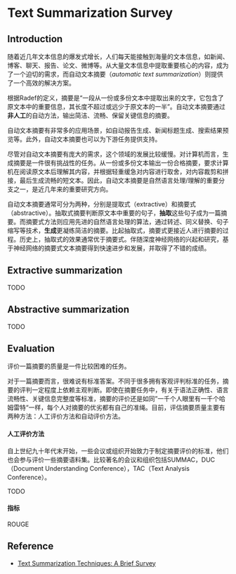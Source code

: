 Text Summarization Survey
===
Introduction
---
随着近几年文本信息的爆发式增长，人们每天能接触到海量的文本信息，如新闻、博客、聊天、报告、论文、微博等。从大量文本信息中提取重要核心的内容，成为了一个迫切的需求，而自动文本摘要（*automatic text summarization*）则提供了一个高效的解决方案。

根据Radef的定义，摘要是“一段从一份或多份文本中提取出来的文字，它包含了原文本中的重要信息，其长度不超过或远少于原文本的一半”。自动文本摘要通过**非人工**的自动方法，输出简洁、流畅、保留关键信息的摘要。

自动文本摘要有非常多的应用场景，如自动报告生成、新闻标题生成、搜索结果预览等。此外，自动文本摘要也可以为下游任务提供支持。

尽管对自动文本摘要有庞大的需求，这个领域的发展比较缓慢。对计算机而言，生成摘要是一件很有挑战性的任务。从一份或多份文本输出一份合格摘要，要求计算机在阅读原文本后理解其内容，并根据轻重缓急对内容进行取舍，对内容裁剪和拼接，最后生成流畅的短文本。因此，自动文本摘要是自然语言处理/理解的重要分支之一，是近几年来的重要研究方向。

自动文本摘要通常可分为两种，分别是提取式（extractive）和摘要式（abstractive）。抽取式摘要判断原文本中重要的句子，**抽取**这些句子成为一篇摘要。而摘要式方法则应用先进的自然语言处理的算法，通过转述、同义替换、句子缩写等技术，**生成**更凝练简洁的摘要。比起抽取式，摘要式更接近人进行摘要的过程。历史上，抽取式的效果通常优于摘要式。伴随深度神经网络的兴起和研究，基于神经网络的摘要式文本摘要得到快速进步和发展，并取得了不错的成绩。

Extractive summarization
---
TODO

Abstractive summarization
---
TODO

Evaluation
---
评价一篇摘要的质量是一件比较困难的任务。

对于一篇摘要而言，很难说有标准答案。不同于很多拥有客观评判标准的任务，摘要的评判一定程度上依赖主观判断。即使在摘要任务中，有关于语法正确性、语言流畅性、关键信息完整度等标准，摘要的评价还是如同”一千个人眼里有一千个哈姆雷特“一样，每个人对摘要的优劣都有自己的准绳。目前，评估摘要质量主要有两种方法：人工评价方法和自动评价方法。

#### 人工评价方法

自上世纪九十年代末开始，一些会议或组织开始致力于制定摘要评价的标准，他们也会参与评价一些摘要语料集。比较著名的会议和组织包括SUMMAC，DUC（Document Understanding Conference），TAC（Text Analysis Conference）。

TODO

#### 指标
ROUGE

Reference
---
* [Text Summarization Techniques: A Brief Survey](https://arxiv.org/abs/1707.02268)